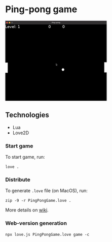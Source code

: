 # Ping-pong game

![Game example animation](game-example.gif)

## Technologies
  * Lua
  * Love2D

### Start game
To start game, run:
```shell
love .
```

### Distribute
To generate `.love` file (on MacOS), run:
```shell
zip -9 -r PingPongGame.love .
```

More details on [wiki](https://love2d.org/wiki/Game_Distribution).

### Web-version generation
```shell
npx love.js PingPongGame.love game -c
```
